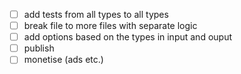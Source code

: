- [ ] add tests from all types to all types
- [ ] break file to more files with separate logic
- [ ] add options based on the types in input and ouput
- [ ] publish
- [ ] monetise (ads etc.)